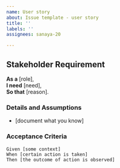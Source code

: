 ```yaml
---
name: User story
about: Issue template - user story
title: ''
labels: ''
assignees: sanaya-20

---
```


## Stakeholder Requirement

**As a** [role],  
**I need** [need],  
**So that** [reason].

 ### Details and Assumptions
 * [document what you know]
   
 ### Acceptance Criteria  
   
 ```gherkin
 Given [some context]
 When [certain action is taken]
 Then [the outcome of action is observed]
 ```
